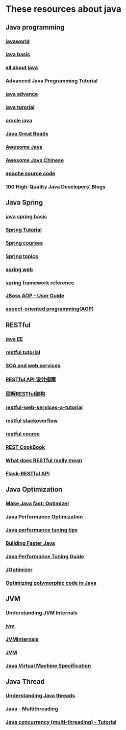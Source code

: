 
# These resources about java

## Java programming

### [javaworld](http://www.javaworld.com/)
### [java basic](https://docs.oracle.com/javase/tutorial/java/concepts/index.html)
### [all about java](http://www.java2s.com/)
### [Advanced Java Programming Tutorial](http://www.dickbaldwin.com/tocadv.htm)
### [java advance](http://www.javalearner.com/advanced.htm)
### [java turorial](http://www.java2s.com/Tutorial/Java/CatalogJava.htm)
### [oracle java](http://docs.oracle.com/javase/tutorial/reallybigindex.html)
### [Java Great Reads](https://www.codeproject.com/KB/java/)
### [Awesome Java](https://github.com/akullpp/awesome-java)
### [Awesome Java Chinese](https://github.com/jobbole/awesome-java-cn)
### [apache source code](http://commons.apache.org/proper/commons-lang/apidocs/src-html/org/apache/commons/lang3/)
### [100 High-Quality Java Developers’ Blogs](http://www.programcreek.com/2012/11/top-100-java-developers-blogs/)

## Java Spring

### [java spring basic](https://www.tutorialspoint.com/spring/spring_overview.htm)
### [Spring Tutorial](https://www.javatpoint.com/spring-tutorial)
### [Spring courses](https://javabrains.io/courses/spring_core)
### [Spring topics](https://javabrains.io/topics/spring)
### [spring web](https://spring.io/)
### [spring framework reference](https://docs.spring.io/spring/docs/current/spring-framework-reference/html/)
### [JBoss AOP - User Guide](https://docs.jboss.org/aop/1.0/aspect-framework/userguide/en/html/)
### [aspect-oriented programming(AOP)](http://www.javaworld.com/article/2073918/core-java/i-want-my-aop---part-1.html)
## RESTful 

### [java EE](http://docs.oracle.com/javaee/6/tutorial/doc/docinfo.html)
### [restful tutorial](https://www.tutorialspoint.com/restful/)
### [SOA and web services](https://www.ibm.com/developerworks/library/ws-restful/)
### [RESTful API 设计指南](http://www.ruanyifeng.com/blog/2014/05/restful_api.html)
### [理解RESTful架构](http://www.ruanyifeng.com/blog/2011/09/restful.html)
### [restful-web-services-a-tutorial](http://www.drdobbs.com/web-development/restful-web-services-a-tutorial/240169069)
### [restful stackoverflow](http://stackoverflow.com/questions/671118/what-exactly-is-restful-programming)
### [restful course](http://www.restapitutorial.com/)
### [REST CookBook](http://restcookbook.com/)
### [What does RESTful really mean](https://carlosmchica.github.io/what-does-RESTful-really-mean/)
### [Flask-RESTful API](http://flask-restful.readthedocs.io/en/0.3.5/quickstart.html)

## Java Optimization

### [Make Java fast: Optimize!](http://www.javaworld.com/article/2077647/build-ci-sdlc/make-java-fast--optimize-.html)
### [Java Performance Optimization](https://dzone.com/refcardz/java-performance-optimization)
### [Java performance tuning tips](http://www.javaperformancetuning.com/tips/rawtips.shtml)
### [Building Faster Java](http://www.oracle.com/technetwork/testcontent/o55opt-084977.html)
### [Java Performance Tuning Guide](http://java-performance.info/)
### [JOptimizer ](http://www.joptimizer.com/)
### [Optimizing polymorphic code in Java](http://lemire.me/blog/2014/12/17/optimizing-polymorphic-code-in-java/)

## JVM

### [Understanding JVM Internals](http://www.cubrid.org/blog/dev-platform/understanding-jvm-internals/)
### [jvm](https://www.infoq.com/jvm/)
### [JVMInternals](http://blog.jamesdbloom.com/JVMInternals.html)
### [JVM](http://www.artima.com/insidejvm/ed2/jvm2.html)
### [Java Virtual Machine Specification](https://docs.oracle.com/javase/specs/jvms/se7/html/jvms-2.html)

## Java Thread

### [Understanding Java threads](http://www.javaworld.com/article/2074217/java-concurrency/java-101--understanding-java-threads--part-1--introducing-threads-and-runnables.html)
### [Java - Multithreading](https://www.tutorialspoint.com/java/java_multithreading.htm)
### [Java concurrency (multi-threading) - Tutorial](http://www.vogella.com/tutorials/JavaConcurrency/article.html)
